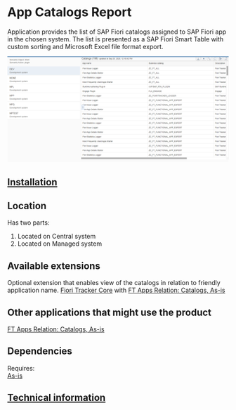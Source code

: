 # App Catalogs Report

Application provides the list of SAP Fiori catalogs assigned to SAP Fiori app in the chosen system. The list is presented as a SAP Fiori Smart Table with custom sorting and Microsoft Excel file format export.

[![](res/ac.png) ](res/ac.png) 

## [Installation](inst.md)

## Location
Has two parts:
1. Located on Central system
2. Located on Managed system

## Available extensions
Optional extension that enables view of the catalogs in relation to friendly application name.
[Fiori Tracker Core](../../core/SPS02/main.md) with [FT Apps Relation: Catalogs, As-is](../../ft-apps-rel-catalogs-asis/FPS01/main.md)

## Other applications that might use the product
[FT Apps Relation: Catalogs, As-is](../../ft-apps-rel-catalogs-asis/FPS01/main.md)

## Dependencies
Requires:  
[As-is](../../asis/FPS01/main.md)

## [Technical information](tech.md)


